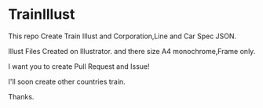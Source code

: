 # TrainIllust
This repo Create Train Illust and Corporation,Line and Car Spec JSON.

Illust Files Created on Illustrator. and there size A4 monochrome,Frame only.

I want you to create Pull Request and Issue!

I'll soon create other countries train.

Thanks.
